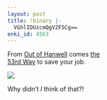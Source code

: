 ```yaml
---
layout: post
title: !binary |-
  VGhlIDUzcmQgV2F5Cg==
enki_id: 4563
---
```


From <a href="http://www.outofhanwell.com/">Out of Hanwell</a> comes <a
href="http://www.outofhanwell.com/blog/index.php?title=amazon_promotion_the_53rd_way_to_save_yo&more=1&c=1&tb=1&pb=1">the  
53rd Way</a> to save your job.

<p>
<img
src="http://www.chadfowler.com/images/Amazons-53rd-way-to-save-your-job-2.jpg">

</p>
<p>
Why didn’t <em>I</em> think of that?!

</p>
